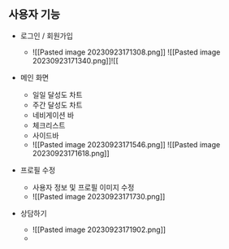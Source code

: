 ## 사용자 기능

- 로그인 / 회원가입
	- ![[Pasted image 20230923171308.png]]  ![[Pasted image 20230923171340.png]]![[

- 메인 화면
	- 일일 달성도 차트
	- 주간 달성도 차트
	- 네비게이션 바 
	- 체크리스트
	- 사이드바
	- ![[Pasted image 20230923171546.png]]  ![[Pasted image 20230923171618.png]]

- 프로필 수정
	- 사용자 정보 및 프로필 이미지 수정
	- ![[Pasted image 20230923171730.png]]
- 상담하기
	- ![[Pasted image 20230923171902.png]]
	- 



